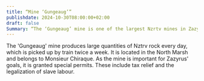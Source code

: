```yaml
---
title: “Mine ‘Gungeaug’”
publishdate: 2024-10-30T08:00:00+02:00
draft: false
Summary: “The ‘Gungeaug’ mine is one of the largest Nzrtv mines in Zazyrus.”
---
```


The 'Gungeaug' mine produces large quantities of Nztrv rock every day, which is picked up by train twice a week. It is located in the North Marsh and belongs to Monsieur Chiraque. As the mine is important for Zazyrus' goals, it is granted special permits. These include tax relief and the legalization of slave labour.
